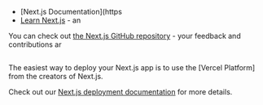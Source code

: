 


- [Next.js Documentation](https
- [Learn Next.js](https://nextjs.org/learn) - an

You can check out [the Next.js GitHub repository](https://github.com/vercel/next.js/) - your feedback and contributions ar

## 

The easiest way to deploy your Next.js app is to use the [Vercel Platform] from the creators of Next.js.

Check out our [Next.js deployment documentation](https://nextjs.org/docs/deployment) for more details.
